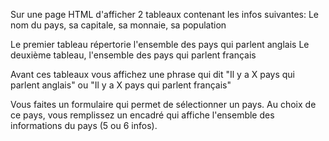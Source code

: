 Sur une page HTML d'afficher 2 tableaux contenant les infos suivantes:
    Le nom du pays, sa capitale, sa monnaie, sa population

Le premier tableau répertorie l'ensemble des pays qui parlent anglais
Le deuxième tableau, l'ensemble des pays qui parlent français

Avant ces tableaux vous affichez une phrase qui dit "Il y a X pays qui parlent anglais" 
ou "Il y a X pays qui parlent français"

Vous faites un formulaire qui permet de sélectionner un pays. 
Au choix de ce pays, vous remplissez un encadré qui affiche l'ensemble des informations du pays (5 ou 6 infos). 